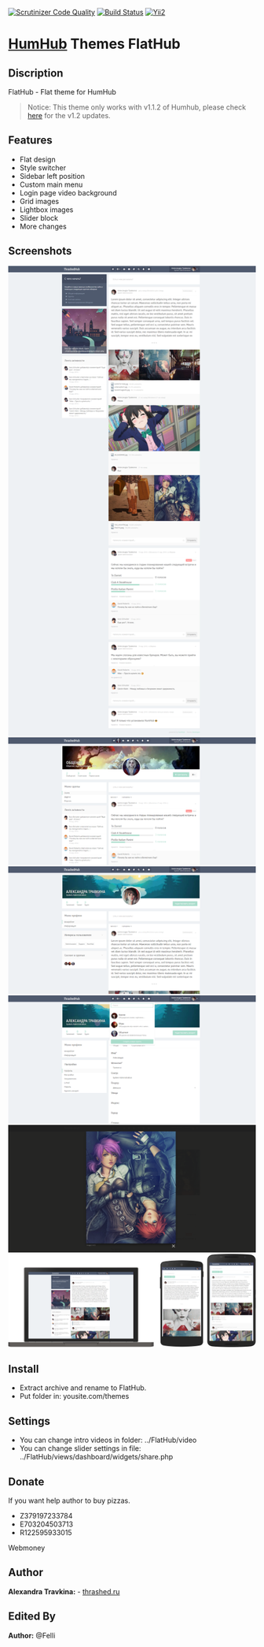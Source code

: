 [![Scrutinizer Code Quality](https://scrutinizer-ci.com/g/GreenVolume/humhub-themes-flathub/badges/quality-score.png?b=master)](https://scrutinizer-ci.com/g/GreenVolume/humhub-themes-flathub/?branch=master)
[![Build Status](https://scrutinizer-ci.com/g/GreenVolume/humhub-themes-flathub/badges/build.png?b=master)](https://scrutinizer-ci.com/g/GreenVolume/humhub-themes-flathub/build-status/master)
[![Yii2](https://img.shields.io/badge/Powered_by-Yii_Framework-green.svg?style=flat)](http://www.yiiframework.com/)
#  [HumHub](https://github.com/humhub/humhub) Themes FlatHub

## Discription
FlatHub - Flat theme for HumHub
> Notice: This theme only works with v1.1.2 of Humhub, please check [here](https://github.com/GreenVolume/humhub-themes-flathub/tree/v1.2) for the v1.2 updates. 

## Features
- Flat design
- Style switcher
- Sidebar left position
- Custom main menu
- Login page video background
- Grid images
- Lightbox images
- Slider block
- More changes

## Screenshots
![](https://github.com/Felli/humhub-themes-flathub/blob/master/screenshots/1.png)
![](https://github.com/Felli/humhub-themes-flathub/blob/master/screenshots/2.png)
![](https://github.com/Felli/humhub-themes-flathub/blob/master/screenshots/3.png)
![](https://github.com/Felli/humhub-themes-flathub/blob/master/screenshots/4.png)
![](https://github.com/Felli/humhub-themes-flathub/blob/master/screenshots/5.png)
![](https://github.com/Felli/humhub-themes-flathub/blob/master/screenshots/main.png)

## Install
- Extract archive and rename to FlatHub.
- Put folder in: yousite.com/themes

## Settings
- You can change intro videos in folder: ../FlatHub/video
- You can change slider settings in file: ../FlatHub/views/dashboard/widgets/share.php

## Donate
If you want help author to buy pizzas.
- Z379197233784
- E703204503713
- R122595933015

Webmoney

## Author
__Alexandra Travkina:__ - [thrashed.ru](http://thrashed.ru)

## Edited By
__Author:__ @Felli
